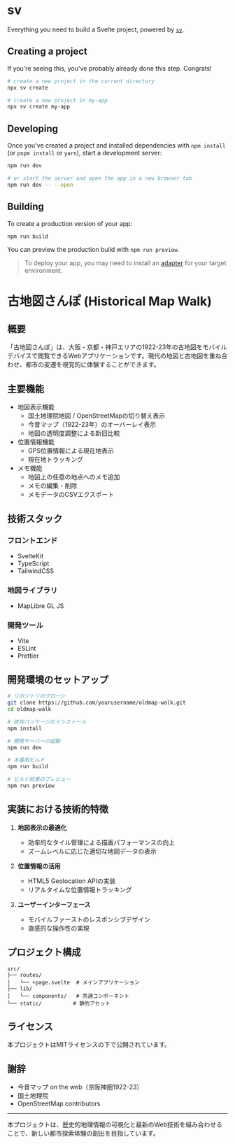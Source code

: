 # sv

Everything you need to build a Svelte project, powered by [`sv`](https://github.com/sveltejs/cli).

## Creating a project

If you're seeing this, you've probably already done this step. Congrats!

```bash
# create a new project in the current directory
npx sv create

# create a new project in my-app
npx sv create my-app
```

## Developing

Once you've created a project and installed dependencies with `npm install` (or `pnpm install` or `yarn`), start a development server:

```bash
npm run dev

# or start the server and open the app in a new browser tab
npm run dev -- --open
```

## Building

To create a production version of your app:

```bash
npm run build
```

You can preview the production build with `npm run preview`.

> To deploy your app, you may need to install an [adapter](https://svelte.dev/docs/kit/adapters) for your target environment.

# 古地図さんぽ (Historical Map Walk)

## 概要

「古地図さんぽ」は、大阪・京都・神戸エリアの1922-23年の古地図をモバイルデバイスで閲覧できるWebアプリケーションです。現代の地図と古地図を重ね合わせ、都市の変遷を視覚的に体験することができます。

## 主要機能

- 地図表示機能
  - 国土地理院地図 / OpenStreetMapの切り替え表示
  - 今昔マップ（1922-23年）のオーバーレイ表示
  - 地図の透明度調整による新旧比較
- 位置情報機能
  - GPS位置情報による現在地表示
  - 現在地トラッキング
- メモ機能
  - 地図上の任意の地点へのメモ追加
  - メモの編集・削除
  - メモデータのCSVエクスポート

## 技術スタック

### フロントエンド
- SvelteKit
- TypeScript
- TailwindCSS

### 地図ライブラリ
- MapLibre GL JS

### 開発ツール
- Vite
- ESLint
- Prettier

## 開発環境のセットアップ

```bash
# リポジトリのクローン
git clone https://github.com/yourusername/oldmap-walk.git
cd oldmap-walk

# 依存パッケージのインストール
npm install

# 開発サーバーの起動
npm run dev

# 本番用ビルド
npm run build

# ビルド結果のプレビュー
npm run preview
```

## 実装における技術的特徴

1. **地図表示の最適化**
   - 効率的なタイル管理による描画パフォーマンスの向上
   - ズームレベルに応じた適切な地図データの表示

2. **位置情報の活用**
   - HTML5 Geolocation APIの実装
   - リアルタイムな位置情報トラッキング

3. **ユーザーインターフェース**
   - モバイルファーストのレスポンシブデザイン
   - 直感的な操作性の実現

## プロジェクト構成

```
src/
├── routes/
│   └── +page.svelte  # メインアプリケーション
├── lib/
│   └── components/   # 共通コンポーネント
└── static/          # 静的アセット
```

## ライセンス

本プロジェクトはMITライセンスの下で公開されています。

## 謝辞

- 今昔マップ on the web（京阪神圏1922-23）
- 国土地理院
- OpenStreetMap contributors

---

本プロジェクトは、歴史的地理情報の可視化と最新のWeb技術を組み合わせることで、新しい都市探索体験の創出を目指しています。